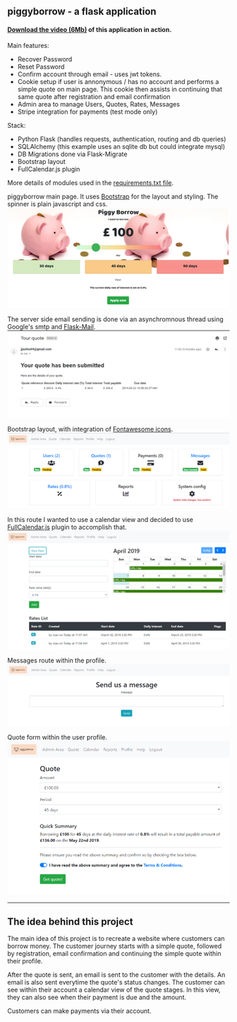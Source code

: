 ## piggyborrow - a flask application


#### [Download the video (6Mb)](https://github.com/j-000/piggyborrow/blob/master/repo_images/piggyborrow.mp4)  of this application in action. 


Main features:
+ Recover Password
+ Reset Password 
+ Confirm account through email - uses jwt tokens.
+ Cookie setup if user is annonymous / has no account and performs a simple quote on main page. This cookie then assists in continuing that same quote after registration and email confirmation 
+ Admin area to manage Users, Quotes, Rates, Messages
+ Stripe integration for payments (test mode only)

Stack:
+ Python Flask (handles requests, authentication, routing and db queries)
+ SQLAlchemy (this example uses an sqlite db but could integrate mysql)
+ DB Migrations done via Flask-Migrate
+ Bootstrap layout
+ FullCalendar.js plugin


More details of modules used in the [requirements.txt file](https://github.com/j-000/piggyborrow/blob/master/requirements.txt). 


piggyborrow main page. It uses [Bootstrap](https://getbootstrap.com/) for the layout and styling. The spinner is plain javascript and css. 
![alt text](https://github.com/j-000/piggyborrow/blob/master/repo_images/Capture.PNG "piggyborrow main page")


The server side email sending is done via an asynchromnous thread using Google's smtp and [Flask-Mail](https://pythonhosted.org/Flask-Mail/).
![alt text](https://github.com/j-000/piggyborrow/blob/master/repo_images/Capture2.PNG "piggyborrow quote email confirmation" )


Bootstrap layout, with integration of [Fontawesome icons](https://fontawesome.com/).
![alt text](https://github.com/j-000/piggyborrow/blob/master/repo_images/Capture3.PNG "piggyborrow admin area" )


In this route I wanted to use a calendar view and decided to use [FullCalendar.js](https://fullcalendar.io/) plugin to accomplish that. 
![alt text](https://github.com/j-000/piggyborrow/blob/master/repo_images/Capture4.PNG "piggyborrow admin area - rate setup " )


Messages route within the profile. 
![alt text](https://github.com/j-000/piggyborrow/blob/master/repo_images/Capture5.PNG "piggyborrow send us a message from profile" )


Quote form within the user profile.
![alt text](https://github.com/j-000/piggyborrow/blob/master/repo_images/Capture6.PNG "piggyborrow quote form" )

***

## The idea behind this project

The main idea of this project is to recreate a website where customers can borrow money. The customer journey starts with a simple quote, followed by registration, email confirmation and continuing the simple quote within their profile. 

After the quote is sent, an email is sent to the customer with the details. An email is also sent everytime the quote's status changes. The customer can see within their account a calendar view of the quote stages. In this view, they can also see when their payment is due and the amount. 

Customers can make payments via their account.
